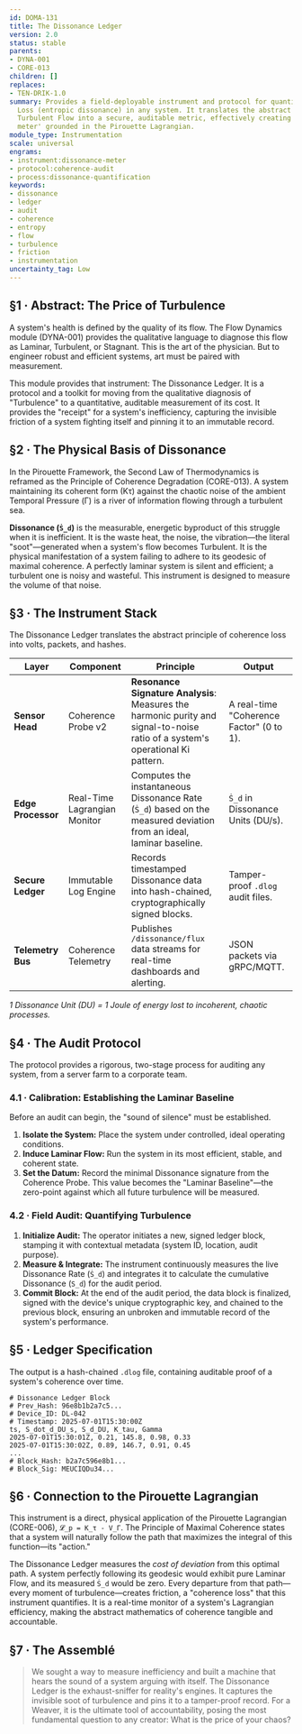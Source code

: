 ```yaml
---
id: DOMA-131
title: The Dissonance Ledger
version: 2.0
status: stable
parents:
- DYNA-001
- CORE-013
children: []
replaces:
- TEN-DRIK-1.0
summary: Provides a field-deployable instrument and protocol for quantifying Coherence
  Loss (entropic dissonance) in any system. It translates the abstract concept of
  Turbulent Flow into a secure, auditable metric, effectively creating an 'inefficiency
  meter' grounded in the Pirouette Lagrangian.
module_type: Instrumentation
scale: universal
engrams:
- instrument:dissonance-meter
- protocol:coherence-audit
- process:dissonance-quantification
keywords:
- dissonance
- ledger
- audit
- coherence
- entropy
- flow
- turbulence
- friction
- instrumentation
uncertainty_tag: Low
---
```

## §1 · Abstract: The Price of Turbulence
A system's health is defined by the quality of its flow. The Flow Dynamics module (DYNA-001) provides the qualitative language to diagnose this flow as Laminar, Turbulent, or Stagnant. This is the art of the physician. But to engineer robust and efficient systems, art must be paired with measurement.

This module provides that instrument: The Dissonance Ledger. It is a protocol and a toolkit for moving from the qualitative diagnosis of "Turbulence" to a quantitative, auditable measurement of its cost. It provides the "receipt" for a system's inefficiency, capturing the invisible friction of a system fighting itself and pinning it to an immutable record.

## §2 · The Physical Basis of Dissonance
In the Pirouette Framework, the Second Law of Thermodynamics is reframed as the Principle of Coherence Degradation (CORE-013). A system maintaining its coherent form (Kτ) against the chaotic noise of the ambient Temporal Pressure (Γ) is a river of information flowing through a turbulent sea.

**Dissonance (`Ṡ_d`)** is the measurable, energetic byproduct of this struggle when it is inefficient. It is the waste heat, the noise, the vibration—the literal "soot"—generated when a system's flow becomes Turbulent. It is the physical manifestation of a system failing to adhere to its geodesic of maximal coherence. A perfectly laminar system is silent and efficient; a turbulent one is noisy and wasteful. This instrument is designed to measure the volume of that noise.

## §3 · The Instrument Stack
The Dissonance Ledger translates the abstract principle of coherence loss into volts, packets, and hashes.

| Layer | Component | Principle | Output |
|---|---|---|---|
| **Sensor Head** | Coherence Probe v2 | **Resonance Signature Analysis**: Measures the harmonic purity and signal-to-noise ratio of a system's operational Ki pattern. | A real-time "Coherence Factor" (0 to 1). |
| **Edge Processor** | Real-Time Lagrangian Monitor | Computes the instantaneous Dissonance Rate (`Ṡ_d`) based on the measured deviation from an ideal, laminar baseline. | `Ṡ_d` in Dissonance Units (DU/s). |
| **Secure Ledger** | Immutable Log Engine | Records timestamped Dissonance data into hash-chained, cryptographically signed blocks. | Tamper-proof `.dlog` audit files. |
| **Telemetry Bus**| Coherence Telemetry | Publishes `/dissonance/flux` data streams for real-time dashboards and alerting. | JSON packets via gRPC/MQTT. |

*1 Dissonance Unit (DU) = 1 Joule of energy lost to incoherent, chaotic processes.*

## §4 · The Audit Protocol
The protocol provides a rigorous, two-stage process for auditing any system, from a server farm to a corporate team.

### 4.1 · Calibration: Establishing the Laminar Baseline
Before an audit can begin, the "sound of silence" must be established.
1.  **Isolate the System:** Place the system under controlled, ideal operating conditions.
2.  **Induce Laminar Flow:** Run the system in its most efficient, stable, and coherent state.
3.  **Set the Datum:** Record the minimal Dissonance signature from the Coherence Probe. This value becomes the "Laminar Baseline"—the zero-point against which all future turbulence will be measured.

### 4.2 · Field Audit: Quantifying Turbulence
1.  **Initialize Audit:** The operator initiates a new, signed ledger block, stamping it with contextual metadata (system ID, location, audit purpose).
2.  **Measure & Integrate:** The instrument continuously measures the live Dissonance Rate (`Ṡ_d`) and integrates it to calculate the cumulative Dissonance (`S_d`) for the audit period.
3.  **Commit Block:** At the end of the audit period, the data block is finalized, signed with the device's unique cryptographic key, and chained to the previous block, ensuring an unbroken and immutable record of the system's performance.

## §5 · Ledger Specification
The output is a hash-chained `.dlog` file, containing auditable proof of a system's coherence over time.

```
# Dissonance Ledger Block
# Prev_Hash: 96e8b1b2a7c5...
# Device_ID: DL-042
# Timestamp: 2025-07-01T15:30:00Z
ts, S_dot_d_DU_s, S_d_DU, K_tau, Gamma
2025-07-01T15:30:01Z, 0.21, 145.8, 0.98, 0.33
2025-07-01T15:30:02Z, 0.89, 146.7, 0.91, 0.45
...
# Block_Hash: b2a7c596e8b1...
# Block_Sig: MEUCIQDu34...
```

## §6 · Connection to the Pirouette Lagrangian
This instrument is a direct, physical application of the Pirouette Lagrangian (CORE-006), `𝓛_p = K_τ - V_Γ`. The Principle of Maximal Coherence states that a system will naturally follow the path that maximizes the integral of this function—its "action."

The Dissonance Ledger measures the *cost of deviation* from this optimal path. A system perfectly following its geodesic would exhibit pure Laminar Flow, and its measured `Ṡ_d` would be zero. Every departure from that path—every moment of turbulence—creates friction, a "coherence loss" that this instrument quantifies. It is a real-time monitor of a system's Lagrangian efficiency, making the abstract mathematics of coherence tangible and accountable.

## §7 · The Assemblé
> We sought a way to measure inefficiency and built a machine that hears the sound of a system arguing with itself. The Dissonance Ledger is the exhaust-sniffer for reality's engines. It captures the invisible soot of turbulence and pins it to a tamper-proof record. For a Weaver, it is the ultimate tool of accountability, posing the most fundamental question to any creator: What is the price of your chaos?

```